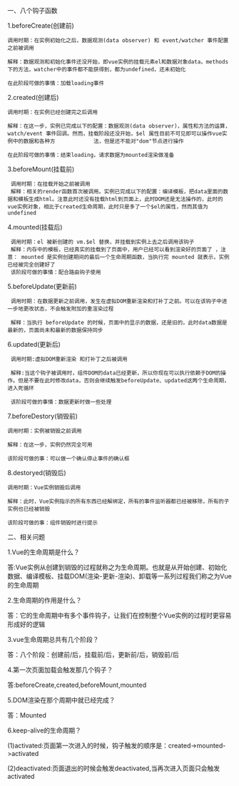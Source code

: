 一、八个钩子函数

1.beforeCreate(创建前)

    调用时期：在实例初始化之后，数据观测(data observer) 和 event/watcher 事件配置之前被调用

    解释：数据观测和初始化事件还没开始，即vue实例的挂载元素el和数据对象data，methods下的方法，watcher中的事件都不能获得到，都为undefined，还未初始化

    在此阶段可做的事情：加载loading事件

2.created(创建后)

    调用时期：在实例已经创建完之后调用

    解释：在这一步，实例已完成以下的配置：数据观测(data observer)，属性和方法的运算， watch/event 事件回调。然而，挂载阶段还没开始，$el 属性目前不可见即可以操作vue实例中的数据和各种方            法，但是还不能对"dom"节点进行操作

    在此阶段可做的事情：结束loading，请求数据为mounted渲染做准备

3.beforeMount(挂载前)

     调用时期：在挂载开始之前被调用
     解释：相关的render函数首次被调用。实例已完成以下的配置：编译模板，把data里面的数据和模板生成html。注意此时还没有挂载html到页面上，此时DOM还是无法操作的，此时的vue实例对象，相比于created生命周期，此时只是多了一个$el的属性，然而其值为undefined

4.mounted(挂载后)

     调用时期：el 被新创建的 vm.$el 替换，并挂载到实例上去之后调用该钩子
     解释：内存中的模板，已经真实的挂载到了页面中，用户已经可以看到渲染好的页面了 ，注意： mounted 是实例创建期间的最后一个生命周期函数，当执行完 mounted 就表示，实例已经被完全创建好了
     该阶段可做的事情：配合路由钩子使用

5.beforeUpdate(更新前)

     调用时期：在数据更新之前调用，发生在虚拟DOM重新渲染和打补丁之前。可以在该钩子中进一步地更改状态，不会触发附加的重渲染过程

     解释：当执行 beforeUpdate 的时候，页面中的显示的数据，还是旧的，此时data数据是最新的，页面尚未和最新的数据保持同步

6.updated(更新后)

     调用时期:虚拟DOM重新渲染 和打补丁之后被调用

     解释:当这个钩子被调用时，组件DOM的data已经更新，所以你现在可以执行依赖于DOM的操作。但是不要在此时修改data，否则会继续触发beforeUpdate、updated这两个生命周期，进入死循环

     该阶段可做的事情：数据更新时做一些处理

7.beforeDestory(销毁前)

    调用时期：实例被销毁之前调用

    解释：在这一步，实例仍然完全可用
   
    该阶段可做的事：可以做一个确认停止事件的确认框

8.destoryed(销毁后)

    调用时期：Vue实例销毁后调用

    解释：此时，Vue实例指示的所有东西已经解绑定，所有的事件监听器都已经被移除，所有的子实例也已经被销毁

    该阶段可做的事：组件销毁时进行提示

二、相关问题

1.Vue的生命周期是什么？

  答:Vue实例从创建到销毁的过程就称之为生命周期。也就是从开始创建、初始化数据、编译模板、挂载DOM(渲染-更新-渲染)、卸载等一系列过程我们称之为Vue的生命周期

2.生命周期的作用是什么？

  答：它的生命周期中有多个事件钩子，让我们在控制整个Vue实例的过程时更容易形成好的逻辑

3.vue生命周期总共有几个阶段？

  答：八个阶段：创建前/后，挂载前/后，更新前/后，销毁前/后

4.第一次页面加载会触发那几个钩子？

  答:beforeCreate,created,beforeMount,mounted

5.DOM渲染在那个周期中就已经完成？

  答：Mounted

6.keep-alive的生命周期？

(1)activated:页面第一次进入的时候，钩子触发的顺序是：created->mounted->activated

(2)deactivated:页面退出的时候会触发deactivated,当再次进入页面只会触发activated
    

     